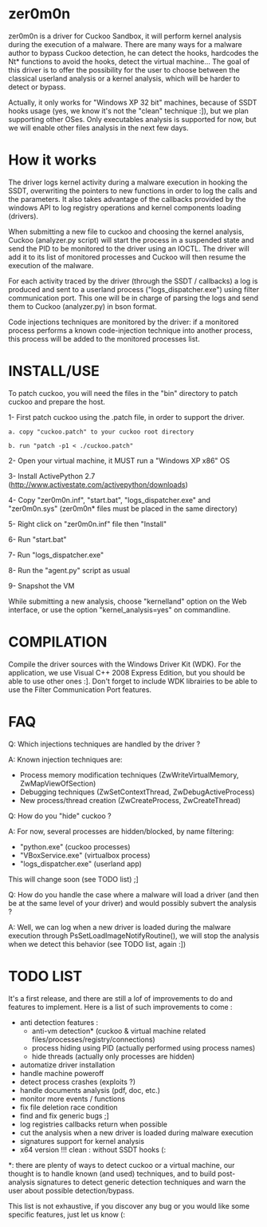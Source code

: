 zer0m0n
=======

zer0m0n is a driver for Cuckoo Sandbox, it will perform kernel analysis during the execution of a malware. There are many ways for a malware author to bypass Cuckoo detection, he can detect the hooks, hardcodes the Nt* functions to avoid the hooks, detect the virtual machine... The goal of this driver is to offer the possibility for the user to choose between the classical userland analysis or a kernel analysis, which will be harder to detect or bypass.

Actually, it only works for "Windows XP 32 bit" machines, because of SSDT hooks usage (yes, we know it's not the "clean" technique :]), but we plan supporting other OSes. Only executables analysis is supported for now, but we will enable other files analysis in the next few days.

How it works
============

The driver logs kernel activity during a malware execution in hooking the SSDT, overwriting the pointers to new functions in order to log the calls and the parameters.
It also takes advantage of the callbacks provided by the windows API to log registry operations and kernel components loading (drivers).

When submitting a new file to cuckoo and choosing the kernel analysis, Cuckoo (analyzer.py script) will start the process in a suspended state and send the PID to be monitored to the driver using an IOCTL. The driver will add it to its list of monitored processes and Cuckoo will then resume the execution of the malware.

For each activity traced by the driver (through the SSDT / callbacks) a log is produced and sent to a userland process ("logs_dispatcher.exe") using filter communication port. This one will be in charge of parsing the logs and send them to Cuckoo (analyzer.py) in bson format.

Code injections techniques are monitored by the driver: if a monitored process performs a known code-injection technique into another process, this process will be added to the monitored processes list.

INSTALL/USE
===========

To patch cuckoo, you will need the files in the "bin" directory to patch cuckoo and prepare the host.

1- First patch cuckoo using the .patch file, in order to support the driver.

	a. copy "cuckoo.patch" to your cuckoo root directory
	
	b. run "patch -p1 < ./cuckoo.patch"
	
2- Open your virtual machine, it MUST run a "Windows XP x86" OS

3- Install ActivePython 2.7 (http://www.activestate.com/activepython/downloads)

4- Copy "zer0m0n.inf", "start.bat", "logs_dispatcher.exe" and "zer0m0n.sys" (zer0m0n* files must be placed in the same directory)

5- Right click on "zer0m0n.inf" file then "Install"

6- Run "start.bat"

7- Run "logs_dispatcher.exe"

8- Run the "agent.py" script as usual

9- Snapshot the VM

While submitting a new analysis, choose "kernelland" option on the Web interface, or use the option "kernel_analysis=yes" on commandline.

COMPILATION
===========

Compile the driver sources with the Windows Driver Kit (WDK).
For the application, we use Visual C++ 2008 Express Edition, but you should be able to use other ones :]. Don't forget to include WDK librairies to be able to use the Filter Communication Port features.

FAQ
===

Q: Which injections techniques are handled by the driver ?

A: Known injection techniques are:
- Process memory modification techniques (ZwWriteVirtualMemory, ZwMapViewOfSection)
- Debugging techniques (ZwSetContextThread, ZwDebugActiveProcess)
- New process/thread creation (ZwCreateProcess, ZwCreateThread)

Q: How do you "hide" cuckoo ?

A: For now, several processes are hidden/blocked, by name filtering:
- "python.exe" (cuckoo processes)
- "VBoxService.exe" (virtualbox process)
- "logs_dispatcher.exe" (userland app)

This will change soon (see TODO list) ;]

Q: How do you handle the case where a malware will load a driver (and then be at the same level of your driver) and would possibly subvert the analysis ?

A: Well, we can log when a new driver is loaded during the malware execution through PsSetLoadImageNotifyRoutine(), we will stop the analysis when we detect this behavior (see TODO list, again :])

TODO LIST
=========

It's a first release, and there are still a lof of improvements to do and features to implement.
Here is a list of such improvements to come :

- anti detection features :
 	+ anti-vm detection* (cuckoo & virtual machine related files/processes/registry/connections)
	+ process hiding using PID (actually performed using process names)
	+ hide threads (actually only processes are hidden)
- automatize driver installation
- handle machine poweroff
- detect process crashes (exploits ?)
- handle documents analysis (pdf, doc, etc.)
- monitor more events / functions
- fix file deletion race condition
- find and fix generic bugs ;]
- log registries callbacks return when possible
- cut the analysis when a new driver is loaded during malware execution
- signatures support for kernel analysis
- x64 version !!! clean : without SSDT hooks (:

*: there are plenty of ways to detect cuckoo or a virtual machine, our thought is to handle known (and used) techniques, and to build post-analysis signatures to detect generic detection techniques and warn the user about possible detection/bypass.

This list is not exhaustive, if you discover any bug or you would like some specific features, just let us know (: 

